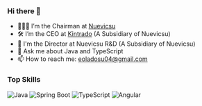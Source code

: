 ### Hi there 👋

- 👨🏾‍💼 I’m the Chairman at [Nuevicsu](https://www.nuevicsutech.com.ng/)
- 🛠️ I’m the CEO at [Kintrado](https://www.kintrado.com/) (A Subsidiary of Nuevicsu)
- 🔬 I'm the Director at Nuevicsu R&D (A Subsidiary of Nuevicsu)
- 💬 Ask me about Java and TypeScript
- 📫 How to reach me: eoladosu04@gmail.com

### Top Skills

![Java](https://img.shields.io/badge/-Java-007396?logo=java&logoColor=white)
![Spring Boot](https://img.shields.io/badge/-Spring%20Boot-6DB33F?logo=spring&logoColor=white)
![TypeScript](https://img.shields.io/badge/-TypeScript-3178C6?logo=typescript&logoColor=white)
![Angular](https://img.shields.io/badge/-Angular-DD0031?logo=angular&logoColor=white)



